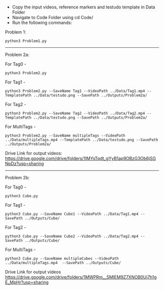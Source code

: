 - Copy the input videos, reference markers and testudo template in Data Folder 
- Navigate to Code Folder using cd Code/
- Run the following commands:


Problem 1:

    python3 Problem1.py

-------------------------------------------------------------------------------------------
Problem 2a:

For Tag0 -

    python3 Problem2.py

For Tag1 -
    
    python3 Problem2.py --SaveName Tag1 --VideoPath ../Data/Tag1.mp4 --TemplatePath ../Data/testudo.png --SavePath ../Outputs/Problem2a/

For Tag2 -
    
    python3 Problem2.py --SaveName Tag2 --VideoPath ../Data/Tag2.mp4 --TemplatePath ../Data/testudo.png --SavePath ../Outputs/Problem2a/
    
For MultiTags -

    python3 Problem2.py --SaveName multipleTags --VideoPath ../Data/multipleTags.mp4 --TemplatePath ../Data/testudo.png --SavePath ../Outputs/Problem2a/

Drive Link for output videos:
https://drive.google.com/drive/folders/1IMYsTqdt_gYyB1ap9OBzG3Ob6jSGNpDz?usp=sharing

-------------------------------------------------------------------------------------------
Problem 2b:

For Tag0 -

    python3 Cube.py

For Tag1 -
    
    python3 Cube.py --SaveName Cube1 --VideoPath ../Data/Tag1.mp4 --SavePath ../Outputs/Cube/

For Tag2 -
    
    python3 Cube.py --SaveName Cube2 --VideoPath ../Data/Tag2.mp4 --SavePath ../Outputs/Cube/
    
For MultiTags -

    python3 Cube.py --SaveName multipleCubes --VideoPath ../Data/multipleTags.mp4  --SavePath ../Outputs/Cube/
    
Drive Link for output videos
https://drive.google.com/drive/folders/1MWPRm__SMIEM9Z7XNOB0Uj7h1gE_MpHr?usp=sharing